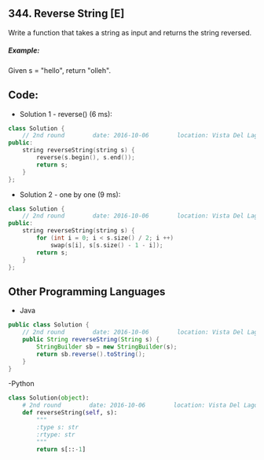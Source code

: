 ## 344. Reverse String [E]
Write a function that takes a string as input and returns the string reversed.

##### Example:
Given s = "hello", return "olleh".

## Code:
- Solution 1 - reverse() (6 ms):
```c++
class Solution {
    // 2nd round        date: 2016-10-06        location: Vista Del Lago III Apartment
public:
    string reverseString(string s) {
        reverse(s.begin(), s.end());
        return s;
    }
};
```

- Solution 2 - one by one (9 ms):
```c++
class Solution {
    // 2nd round        date: 2016-10-06        location: Vista Del Lago III Apartment
public:
    string reverseString(string s) {
        for (int i = 0; i < s.size() / 2; i ++) 
            swap(s[i], s[s.size() - 1 - i]);
        return s;
    }
};
```

## Other Programming Languages
- Java
```java
public class Solution {
    // 2nd round        date: 2016-10-06        location: Vista Del Lago III Apartment
    public String reverseString(String s) {
        StringBuilder sb = new StringBuilder(s);
        return sb.reverse().toString();
    }
}
```

-Python
```py
class Solution(object):
    # 2nd round        date: 2016-10-06        location: Vista Del Lago III Apartment
    def reverseString(self, s):
        """
        :type s: str
        :rtype: str
        """
        return s[::-1]
```
